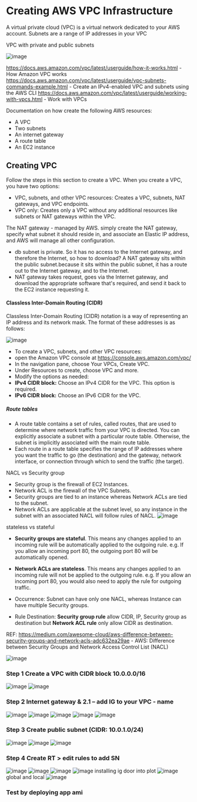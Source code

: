 # Creating AWS VPC Infrastructure

A virtual private cloud (VPC) is a virtual network dedicated to your AWS account. Subnets are a range of IP addresses in your VPC

VPC with private and public subnets 

![image](https://user-images.githubusercontent.com/104793540/187638918-849ba0a6-101d-4f07-b10c-54960215ab40.png)

https://docs.aws.amazon.com/vpc/latest/userguide/how-it-works.html - How Amazon VPC works
https://docs.aws.amazon.com/vpc/latest/userguide/vpc-subnets-commands-example.html - Create an IPv4-enabled VPC and subnets using the AWS CLI
https://docs.aws.amazon.com/vpc/latest/userguide/working-with-vpcs.html - Work with VPCs

Documentation on how create the following AWS resources:
- A VPC
- Two subnets
- An internet gateway
- A route table
- An EC2 instance

## Creating VPC
Follow the steps in this section to create a VPC. When you create a VPC, you have two options:
- VPC, subnets, and other VPC resources: Creates a VPC, subnets, NAT gateways, and VPC endpoints.
- VPC only: Creates only a VPC without any additional resources like subnets or NAT gateways within the VPC.

The NAT gateway - managed by AWS. simply create the NAT gateway, specify what subnet it should reside in, and associate an Elastic IP address, and AWS will manage all other configuration.
- db subnet is private. So it has no access to the Internet gateway, and therefore the Internet, so how to download? A NAT gateway sits within the public subnet.because it sits within the public subnet, it has a route out to the Internet gateway, and to the Internet.
- NAT gateway takes request, goes via the Internet gateway, and download the appropriate software that's required, and send it back to the EC2 instance requesting it.


#### Classless Inter-Domain Routing (CIDR)
Classless Inter-Domain Routing (CIDR) notation is a way of representing an IP address and its network mask. The format of these addresses is as follows:

![image](https://user-images.githubusercontent.com/104793540/187456957-38970773-bfb3-42bd-83ca-8b911905a309.png)

- To create a VPC, subnets, and other VPC resources:
- open the Amazon VPC console at https://console.aws.amazon.com/vpc/
- In the navigation pane, choose Your VPCs, Create VPC.
- Under Resources to create, choose VPC and more.
- Modify the options as needed:
-   **IPv4 CIDR block:** Choose an IPv4 CIDR for the VPC. This option is required.
-   **IPv6 CIDR block:** Choose an IPv6 CIDR for the VPC.

##### Route tables
- A route table contains a set of rules, called routes, that are used to determine where network traffic from your VPC is directed. You can explicitly associate a subnet with a particular route table. Otherwise, the subnet is implicitly associated with the main route table.
- Each route in a route table specifies the range of IP addresses where you want the traffic to go (the destination) and the gateway, network interface, or connection through which to send the traffic (the target).


NACL vs Security group 
- Security group is the firewall of EC2 Instances.
- Network ACL is the firewall of the VPC Subnets.
- Security groups are tied to an instance whereas Network ACLs are tied to the subnet.
- Network ACLs are applicable at the subnet level, so any instance in the subnet with an associated NACL will follow rules of NACL.
![image](https://user-images.githubusercontent.com/104793540/187655034-8d3d1a12-d97e-43b8-aaed-a211707b61ce.png)

stateless vs stateful 
- **Security groups are stateful**. This means any changes applied to an incoming rule will be automatically applied to the outgoing rule. e.g. If you allow an incoming port 80, the outgoing port 80 will be automatically opened.
- **Network ACLs are stateless**. This means any changes applied to an incoming rule will not be applied to the outgoing rule. e.g. If you allow an incoming port 80, you would also need to apply the rule for outgoing traffic.

- Occurrence: Subnet can have only one NACL, whereas Instance can have multiple Security groups.
- Rule Destination: **Security group rule** allow CIDR, IP, Security group as destination but **Network ACL rule** only allow CIDR as destination.

REF: https://medium.com/awesome-cloud/aws-difference-between-security-groups-and-network-acls-adc632ea29ae - AWS: Difference between Security Groups and Network Access Control List (NACL)


![image](https://user-images.githubusercontent.com/104793540/187665698-67e4fdbc-475d-4fe8-963c-e4c99659ea10.png)


### Step 1 Create a VPC with CIDR block 10.0.0.0/16
![image](https://user-images.githubusercontent.com/104793540/187661089-c6fadabf-660d-4186-aa47-b408ac45ed57.png)
![image](https://user-images.githubusercontent.com/104793540/187661385-6d3e8c71-3e79-410c-a3cc-dcf255ca1e2e.png)

### Step 2 Internet gateway  & 2.1 – add IG to your VPC - name

![image](https://user-images.githubusercontent.com/104793540/187661807-590ab766-1c49-4f68-8d87-c67f8393dbaf.png)
![image](https://user-images.githubusercontent.com/104793540/187661915-cf720a02-1847-4ebe-be87-bb5605477260.png)
![image](https://user-images.githubusercontent.com/104793540/187662130-ed314317-76af-49fb-ac1a-71d3fdfc00f7.png)
![image](https://user-images.githubusercontent.com/104793540/187662187-85737de6-ea8b-4499-8605-851f1273c5bf.png)
![image](https://user-images.githubusercontent.com/104793540/187662236-d85524cf-3b95-40dc-987f-efe1e42950bd.png)

### Step 3 Create public subnet (CIDR: 10.0.1.0/24)

![image](https://user-images.githubusercontent.com/104793540/187662447-45c74044-194a-4e59-b522-f15f569f3158.png)
![image](https://user-images.githubusercontent.com/104793540/187662924-4b525eb4-5b0b-4fe1-9d22-c1e627750090.png)
![image](https://user-images.githubusercontent.com/104793540/187663022-e4dc7e4b-86cc-4c07-9e54-76eba74dc470.png)

### Step 4 Create RT > edit rules to add SN
![image](https://user-images.githubusercontent.com/104793540/187663422-352e3350-bfe2-4e58-a74f-78d00034bc4f.png)
![image](https://user-images.githubusercontent.com/104793540/187663607-a7862d13-a6e3-434a-8f4f-f9ee45c8f8b7.png)
![image](https://user-images.githubusercontent.com/104793540/187663767-55d49808-dada-4411-b900-f80a31af7115.png)
![image](https://user-images.githubusercontent.com/104793540/187663863-809c474f-e1ab-4701-ae78-b8172c529d5c.png)
installing ig door into plot 
![image](https://user-images.githubusercontent.com/104793540/187664056-c367cc56-b193-4740-a22d-cc123be29fa4.png)
global and local 
![image](https://user-images.githubusercontent.com/104793540/187664171-e95fb000-8306-44c5-8932-58104e717a9f.png)

### Test by deploying app ami 
